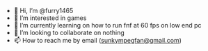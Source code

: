 - 👋 Hi, I’m @furry1465
- 👀 I’m interested in games
- 🌱 I’m currently learning on how to run fnf at 60 fps on low end pc
- 💞️ I’m looking to collaborate on nothing
- 📫 How to reach me by email (sunkympegfan@gmail.com)

<!---
furry1465/furry1465 is a ✨ special ✨ repository because its `README.md` (this file) appears on your GitHub profile.
You can click the Preview link to take a look at your changes.
--->
